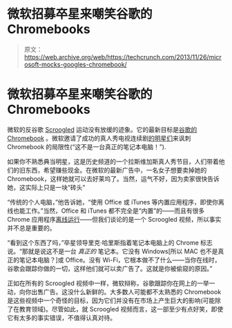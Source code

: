 # 微软招募卒星来嘲笑谷歌的 Chromebooks

> 原文：<https://web.archive.org/web/https://techcrunch.com/2013/11/26/microsoft-mocks-googles-chromebook/>

# 微软招募卒星来嘲笑谷歌的 Chromebooks

微软的反谷歌 [Scroogled](https://web.archive.org/web/20230405003032/http://www.scroogled.com/) 运动没有放缓的迹象。它的最新目标是[谷歌的 Chromebook](https://web.archive.org/web/20230405003032/http://www.scroogled.com/chromebook) 。微软邀请了成功的真人秀电视连续剧[的明星们](https://web.archive.org/web/20230405003032/http://www.history.com/shows/pawn-stars)来讽刺 Chromebook 的局限性(“这不是一台真正的笔记本电脑！”).

如果你不熟悉典当明星，这是历史频道的一个拉斯维加斯真人秀节目，人们带着他们的旧东西，希望赚些现金。在微软的最新广告中，一名女子想要卖掉她的 Chromebook，这样她就可以去好莱坞了。当然，运气不好，因为卖家很快告诉她，这实际上只是一块“砖头”

“传统的个人电脑，”他告诉她，“使用 Office 或 iTunes 等内置应用程序，即使你离线也能工作。”当然，Office 和 iTunes 都不完全是“内置”的——而且有很多 Chrome 应用程序[离线运行](https://web.archive.org/web/20230405003032/https://support.google.com/chromebook/answer/3214688?hl=en)——但我们谈论的是一个 Scroogled 视频，所以事实并不总是重要的。

“看到这个东西了吗，”卒星领导里克·哈里斯指着笔记本电脑上的 Chrome 标志说。“那就是说这不是一台 *真正的* 笔记本。它没有 Windows[所以 MAC 也不是真正的笔记本电脑？]或 Office。没有 Wi-Fi，它根本做不了什么——当你在线时，谷歌会跟踪你做的一切，这样他们就可以卖广告了。这就是你被偷窥的原因。”

正如在所有的 Scroogled 视频中一样，微软辩称，谷歌跟踪你在网上的一举一动，向你出售广告。这没什么新鲜的。大多数人可能都不太熟悉的 Chromebook 是这些视频中一个奇怪的目标，因为它们并没有在市场上产生巨大的影响(可能除了在教育领域)。尽管如此，就 Scroogled 视频而言，这一部至少有点好笑，即使它有太多的事实错误，不值得认真对待。